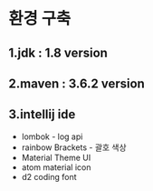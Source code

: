 환경 구축
==========
1.jdk : 1.8 version
--------
2.maven : 3.6.2 version
--------
3.intellij ide
-------
+ lombok - log api
+ rainbow Brackets - 괄호 색상
+ Material Theme UI
+ atom material icon
+ d2 coding font